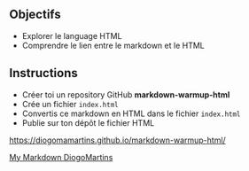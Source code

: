 ## Objectifs

- Explorer le language HTML
- Comprendre le lien entre le markdown et le HTML

## Instructions

- Créer toi un repository GitHub **markdown-warmup-html**
- Crée un fichier `index.html`
- Convertis ce markdown en HTML dans le fichier `index.html`
- Publie sur ton dépôt le fichier HTML

https://diogomamartins.github.io/markdown-warmup-html/

[My Markdown DiogoMartins](https://www.google.com "Diogo MARKDOWN")
